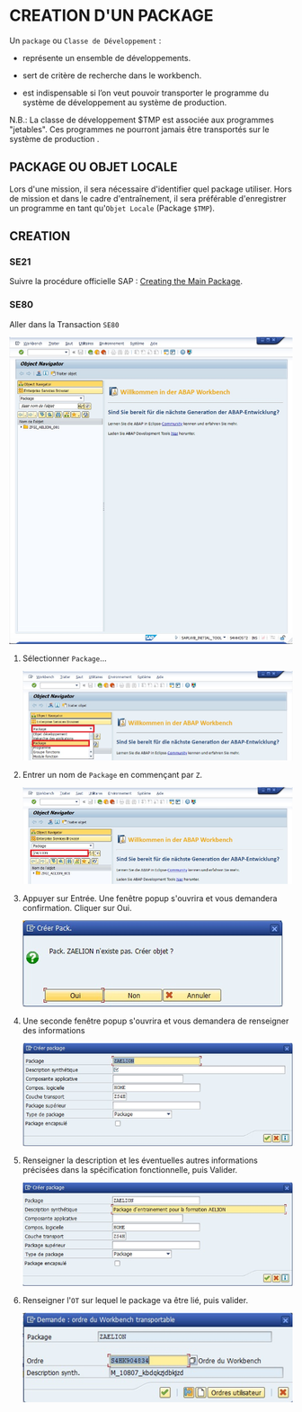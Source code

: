 # CREATION D'UN PACKAGE

Un ``package`` ou ``Classe de Développement`` :

- représente un ensemble de développements.

- sert de critère de recherche dans le workbench.

- est indispensable si l’on veut pouvoir transporter le programme du système de développement au système de production.

N.B.: La classe de développement $TMP est associée aux programmes "jetables". Ces programmes ne pourront jamais être transportés sur le système de production .

## PACKAGE OU OBJET LOCALE

Lors d'une mission, il sera nécessaire d'identifier quel package utiliser. Hors de mission et dans le cadre d'entraînement, il sera préférable d'enregistrer un programme en tant qu'``Objet Locale`` (Package ``$TMP``).

## CREATION

### SE21

Suivre la procédure officielle SAP : [Creating the Main Package](https://help.sap.com/docs/SAP_NETWEAVER_700/12aa7f056c531014aa5bca7aee037e55/eac05d8cf01011d3964000a0c94260a5.html?locale=en-US&version=7.0.37).

### SE80

Aller dans la Transaction ``SE80``

![](../ASSETS/images/PACKAGE_001.jpg)

1. Sélectionner ``Package``...

     ![](../ASSETS/images/PACKAGE_002.jpg)

2. Entrer un nom de ``Package`` en commençant par ``Z``.

    ![](../ASSETS/images/PACKAGE_003.jpg)

3. Appuyer sur Entrée. Une fenêtre popup s'ouvrira et vous demandera confirmation. Cliquer sur Oui.

    ![](../ASSETS/images/PACKAGE_004.jpg)

4. Une seconde fenêtre popup s'ouvrira et vous demandera de renseigner des informations

    ![](../ASSETS/images/PACKAGE_005.jpg)

4. Renseigner la description et les éventuelles autres informations précisées dans la spécification fonctionnelle, puis Valider.

    ![](../ASSETS/images/PACKAGE_006.jpg)

5. Renseigner l'``OT`` sur lequel le package va être lié, puis valider.

    ![](../ASSETS/images/PACKAGE_007.jpg)